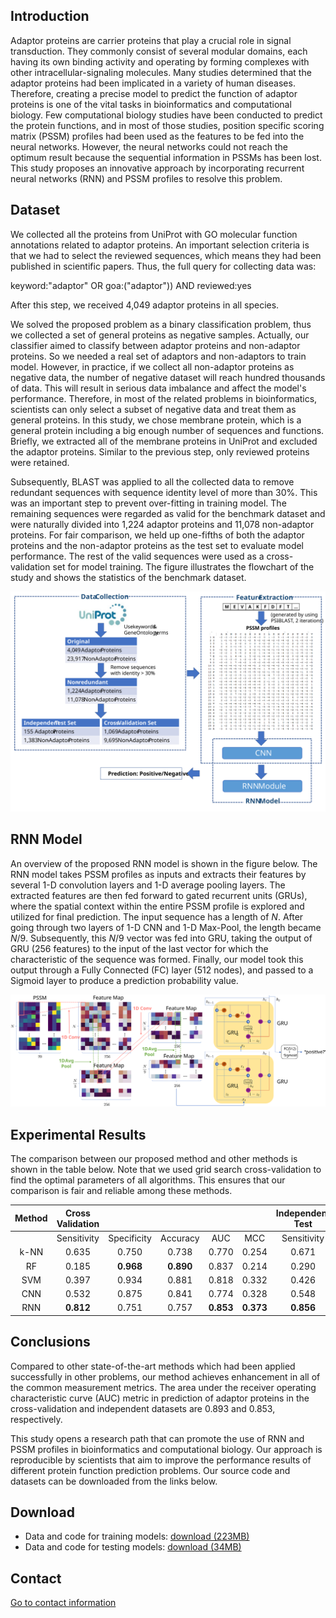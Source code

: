 ## Introduction

Adaptor proteins are carrier proteins that play a crucial role in signal transduction. They commonly consist of several modular domains, each having its own binding activity and operating by forming complexes with other intracellular-signaling molecules. Many studies determined that the adaptor proteins had been implicated in a variety of human diseases. Therefore, creating a precise model to predict the function of adaptor proteins is one of the vital tasks in bioinformatics and computational biology. Few computational biology studies have been conducted to predict the protein functions, and in most of those studies, position specific scoring matrix (PSSM) profiles had been used as the features to be fed into the neural networks. However, the neural networks could not reach the optimum result because the sequential information in PSSMs has been lost. This study proposes an innovative approach by incorporating recurrent neural networks (RNN) and PSSM profiles to resolve this problem.

## Dataset

We collected all the proteins from UniProt with GO molecular function annotations related to adaptor proteins. An important selection criteria is that we had to select the reviewed sequences, which means they had been published in scientific papers. Thus, the full query for collecting data was:

keyword:"adaptor" OR goa:("adaptor")) AND reviewed:yes

After this step, we received 4,049 adaptor proteins in all species. 

We solved the proposed problem as a binary classification problem, thus we collected a set of general proteins as negative samples. Actually, our classifier aimed to classify between adaptor proteins and non-adaptor proteins. So we needed a real set of adaptors and non-adaptors to train model. However, in practice, if we collect all non-adaptor proteins as negative data, the number of negative dataset will reach hundred thousands of data. This will result in serious data imbalance and affect the model's performance. Therefore, in most of the related problems in bioinformatics, scientists can only select a subset of negative data and treat them as general proteins. In this study, we chose membrane protein, which is a general protein including a big enough number of sequences and functions. Briefly, we extracted all of the membrane proteins in UniProt and excluded the adaptor proteins. Similar to the previous step, only reviewed proteins were retained.

Subsequently, BLAST was applied to all the collected data to remove redundant sequences with sequence identity level of more than 30%. This was an important step to prevent over-fitting in training model. The remaining sequences were regarded as valid for the benchmark dataset and were naturally divided into 1,224 adaptor proteins and 11,078 non-adaptor proteins. For fair comparison, we held up one-fifths of both the adaptor proteins and the non-adaptor proteins as the test set to evaluate model performance. The rest of the valid sequences were used as a cross-validation set for model training. The figure illustrates the flowchart of the study and shows the statistics of the benchmark dataset.

<img src="flowchart.svg?sanitize=true" width="800">

## RNN Model

An overview of the proposed RNN model is shown in the figure below. The RNN model takes PSSM profiles as inputs and extracts their features by several 1-D convolution layers and 1-D average pooling layers. The extracted features are then fed forward to gated recurrent units (GRUs), where the spatial context within the entire PSSM profile is explored and utilized for final prediction. The input sequence has a length of $N$. After going through two layers of 1-D CNN and 1-D Max-Pool, the length became $N/9$. Subsequently, this $N/9$ vector was fed into GRU, taking the output of GRU (256 features) to the input of the last vector for which the characteristic of the sequence was formed. Finally, our model took this output through a Fully Connected (FC) layer (512 nodes), and passed to a Sigmoid layer to produce a prediction probability value.

<img src="architecture.svg?sanitize=true" width="800">

## Experimental Results

The comparison between our proposed method and other methods is shown in the table below. Note that we used grid search cross-validation to find the optimal parameters of all algorithms. This ensures that our comparison is fair and reliable among these methods.

| Method                                                                                              | Cross Validation |                    |                 |             |             | Independent Test |                    |                 |             |             |
| :-------------------------------------------------------------------------------------------------: | :--------------: | :----------------: | :-------------: | :---------: | :---------: | :--------------: | :----------------: | :-------------: | :---------: | :---------: |
|                                                                                                     | Sensitivity      | Specificity        | Accuracy        | AUC         | MCC         | Sensitivity      | Specificity        | Accuracy        | AUC         | MCC         |
| k-NN                                                                                                | 0\.635           | 0\.750             | 0\.738          | 0\.770      | 0\.254      | 0\.671           | 0\.751             | 0\.743          | 0\.791      | 0\.280      |
| RF                                                                                                  | 0\.185           | **0\.968**         | **0\.890**      | 0\.837      | 0\.214      | 0\.290           | 0\.923             | 0\.860          | 0\.838      | 0\.216      |
| SVM                                                                                                 | 0\.397           | 0\.934             | 0\.881          | 0\.818      | 0\.332      | 0\.426           | **0\.932**         | **0\.881**      | 0\.806      | 0\.353      |
| CNN                                                                                                 | 0\.532           | 0\.875             | 0\.841          | 0\.774      | 0\.328      | 0\.548           | 0\.873             | 0\.841          | 0\.783      | 0\.339      |
| RNN                                                                                                 | **0\.812**       | 0\.751             | 0\.757          | **0\.853**  | **0\.373**  | **0\.856**       | 0\.798             | 0\.804          | **0\.893**  | **0\.446**  |


## Conclusions

Compared to other state-of-the-art methods which had been applied successfully in other problems, our method achieves enhancement in all of the common measurement metrics. The area under the receiver operating characteristic curve (AUC) metric in prediction of adaptor proteins in the cross-validation and independent datasets are 0.893 and 0.853, respectively.

This study opens a research path that can promote the use of RNN and PSSM profiles in bioinformatics and computational biology. Our approach is reproducible by scientists that aim to improve the performance results of different protein function prediction problems. Our source code and datasets can be downloaded from the links below.

## Download

- Data and code for training models: [download (223MB)](http://homepages.ecs.vuw.ac.nz/~nguyenb5/bioinformatics/adaptors/TrainDataPSSM.zip)
- Data and code for testing models: [download (34MB)](http://homepages.ecs.vuw.ac.nz/~nguyenb5/bioinformatics/adaptors/TestDataPSSM.zip)

## Contact

[Go to contact information](http://homepages.ecs.vuw.ac.nz/~nguyenb5/contact.html)
